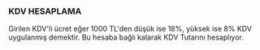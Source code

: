 ### KDV HESAPLAMA

Girilen KDV'li ücret eğer 1000 TL'den düşük ise 18%, yüksek ise 8% KDV uygulanmış demektir. Bu hesaba bağlı kalarak KDV Tutarını hesaplıyor.